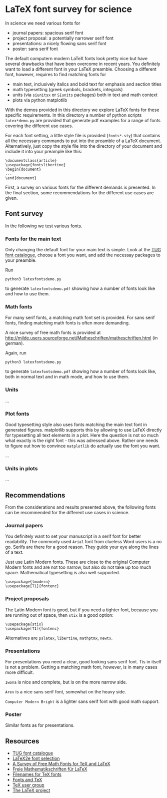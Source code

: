 # LaTeX font survey for science

In science we need various fonts for

- journal papers: spacious serif font
- project proposal: a potentially narrower serif font
- presentations: a nicely flowing sans serif font
- poster: sans serif font

The default computern modern LaTeX fonts look pretty nice but have
several drawbacks that have been overcome in recent years. You
definitely want to load a different font in your LaTeX
preamble. Choosing a different font, however, requires to find
matching fonts for

- main text, inclusively italics and bold text for emphasis and section titles
- math typesetting (greek symbols, brackets, integrals)
- units (via `siunitsx` or `SIunits` packages) both in text and math context
- plots via python matplotlib

With the demos provided in this directory we explore LaTeX fonts for
these specific requirements. In this directory a number of python
scripts `latex*demo.py` are provided that generate pdf examples for a
range of fonts covering the different use cases.

For each font setting, a little style file is provided (`fonts*.sty`)
that contains all the necessary commands to put into the preamble of a
LaTeX document. Alternatively, just copy the style file into the
directory of your document and include it into your preample like this:
```
\documentclass{article}
\usepackage{fontslibertine}
\begin{document}
...
\end{document}
```

First, a survey on various fonts for the different demands is
presented. In the final section, some recommendations for the
different use cases are given.


## Font survey

In the following we test various fonts.


### Fonts for the main text

Only changing the default font for your main text is simple. Look at
the [TUG font catalogue](https://tug.org/FontCatalogue), choose a font
you want, and add the necessay packages to your preamble.

Run
```
python3 latexfontsdemo.py
```
to generate `latexfontsdemo.pdf` showing how a number of fonts look
like and how to use them.


### Math fonts

For many serif fonts, a matching math font set is provided. For sans
serif fonts, finding matching math fonts is often more demanding.

A nice survey of free math fonts is provided at
http://milde.users.sourceforge.net/Matheschriften/matheschriften.html
(in german).

Again, run
```
python3 latexfontsdemo.py
```
to generate `latexfontsdemo.pdf` showing how a number of fonts look
like, both in normal text and in math mode, and how to use them.


### Units

...


### Plot fonts

Good typesetting style also uses fonts matching the main text font in
generated figures. matplotlib supports this by allowing to use LaTeX
directly for typesetting all text elements in a plot. Here the
question is not so much what exactly is the right font - this was
adressed above. Rather one needs to figure out how to convince
`matplotlib` do actually use the font you want.

...


### Units in plots

...


## Recommendations

From the considerations and results presented above, the following
fonts can be recommended for the different use cases in science.


### Journal papers

You definitely want to set your manuscript in a serif font for better
readability. The commonly used `Arial` font from clueless Word users
is a no go. Serifs are there for a good reason. They guide your eye
along the lines of a text.

Just use Latin Modern fonts. These are close to the original Computer
Modern fonts and are not too narrow, but also do not take up too much
space. Mathematical typesetting is also well supported.
```
\usepackage{lmodern}
\usepackage[T1]{fontenc}
```


### Project proposals

The Latin Modern font is good, but if you need a tighter font, because
you are running out of space, then `stix` is a good option:
```
\usepackage{stix}
\usepackage[T1]{fontenc}
```
Alternatives are `pslatex`, `libertine`, `mathptmx`, `newtx`.


### Presentations

For presentations you need a clear, good looking sans serif font. Tis
in itself is not a problem. Getting a matching math font, however, is
in many cases more difficult.

`Iwona` is nice and complete, but is on the more narrow side.

`Arev` is a nice sans serif font, somewhat on the heavy side.

`Computer Modern Bright` is a lighter sans serif font with good math support.


### Poster

Similar fonts as for presentations.


## Resources

- [TUG font catalogue](https://tug.org/FontCatalogue)
- [LaTeX2e font selection](https://www.latex-project.org/help/documentation/fntguide.pdf)
- [A Survey of Free Math Fonts for TeX and LaTeX](https://ctan.net/info/Free_Math_Font_Survey/survey.html)
- [Freie Mathematikschriften für LaTeX](http://milde.users.sourceforge.net/Matheschriften/matheschriften.html)
- [Filenames for TeX fonts](http://tug.org/fontname/fontname.html)
- [Fonts and TeX](http://tug.org/fonts/)
- [TeX user group](http://tug.org/)
- [The LaTeX project](https://www.latex-project.org/)
